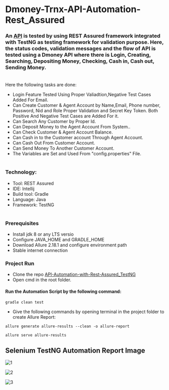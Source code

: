 # Dmoney-Trnx-API-Automation-Rest_Assured

### An [API](https://api.postman.com/collections/1844288-143eb923-423f-4c91-a198-fe6e56d20e35?access_key=PMAT-01GJ3CC22Q0066PJWP3T0XHQ8G) is tested by using REST Assured framework integrated with TestNG as testing framework for validation purpose. Here, the status codes, validation messages and the flow of API is tested using a Dmoney API where there is Login, Creating, Searching, Depositing Money, Checking, Cash in, Cash out, Sending Money.<br><br>

Here the following tasks are done:
- Login Feature Tested Using Proper Valiadtion,Negative Test Cases Added For Email.
- Can Create Customer & Agent Account by Name,Email, Phone number, Password, Nid and Role Proper Validation and Secret Key Token. Both Positive And Negative Test Cases are Added For it.
- Can Search Any Customer by Proper Id.
- Can Deposit Money to the Agent Account From System..
- Can Check Customer & Agent Account Balance.
- Can Cash in to the Customer account Through Agent Account.
- Can Cash Out From Customer Account.
- Can Send Money To Another Customer Account.
- The Variables are Set and Used From "config.properties" File.<br><br>

### Technology: </br>
- Tool: REST Assured
- IDE: Intellij
- Build tool: Gradle
- Language: Java
- Framework: TestNG<br><br>

### Prerequisites</br>
- Install jdk 8 or any LTS versio
- Configure JAVA_HOME and GRADLE_HOME
- Download Allure 2.18.1 and configure environment path
- Stable internet connection

### Project Run
- Clone the repo [API-Automation-with-Rest-Assured_TestNG](https://github.com/ahnafahmad/Dmoney-Trnx-API-Automation-Rest_Assured.git)
- Open cmd in the root folder.
#### Run the Automation Script by the following command:
 ```
 gradle clean test 
 ```
 
 - Give the following commands by opening terminal in the project folder to create Allure Report:
```
allure generate allure-results --clean -o allure-report
 ```
 ```
 allure serve allure-results
```


## Selenium TestNG Automation Report Image


![1](https://user-images.githubusercontent.com/58990500/204823153-6c01bcb5-f097-4f6e-9cf2-02a494bcbec0.PNG)



![2](https://user-images.githubusercontent.com/58990500/204823205-8113d907-fbc4-4bc3-9aeb-9900349729ef.PNG)



![3](https://user-images.githubusercontent.com/58990500/204823251-7d14f744-b2ce-4056-a660-c2c8bf03bbcd.PNG)

